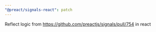 ```yaml
---
"@preact/signals-react": patch
---
```


Reflect logic from  https://github.com/preactjs/signals/pull/754 in react
